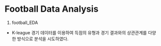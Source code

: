# Football Data Analysis

1. football_EDA
  * K-league 경기 데이터를 이용하여 득점의 유형과 경기 결과와의 상관관계를 다양한 방식으로 분석을 시도하였다.
